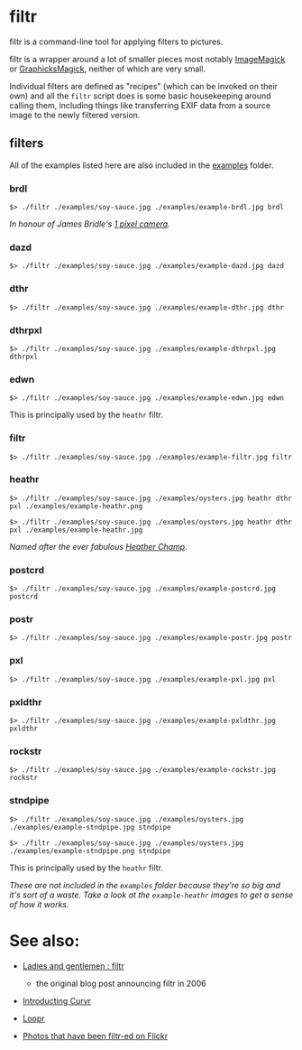 filtr
==

filtr is a command-line tool for applying filters to pictures.

filtr is a wrapper around a lot of smaller pieces most notably [ImageMagick](http://www.imagemagick.org/)
or [GraphicksMagick](http://www.graphicsmagick.org/), neither of which are very small.

Individual filters are defined as "recipes" (which can be invoked on their own)
and all the `filtr` script does is some basic housekeeping around calling them,
including things like transferring EXIF data from a source image to the newly
filtered version.

filters
--

All of the examples listed here are also included in the [examples]() folder.

### brdl

	$> ./filtr ./examples/soy-sauce.jpg ./examples/example-brdl.jpg brdl

_In honour of James Bridle's [1 pixel camera](http://shorttermmemoryloss.com/portfolio/project/1-pixel-camera/)._

### dazd

	$> ./filtr ./examples/soy-sauce.jpg ./examples/example-dazd.jpg dazd

### dthr

	$> ./filtr ./examples/soy-sauce.jpg ./examples/example-dthr.jpg dthr

### dthrpxl

	$> ./filtr ./examples/soy-sauce.jpg ./examples/example-dthrpxl.jpg dthrpxl

### edwn

	$> ./filtr ./examples/soy-sauce.jpg ./examples/example-edwn.jpg edwn

This is principally used by the `heathr` filtr.

### filtr

	$> ./filtr ./examples/soy-sauce.jpg ./examples/example-filtr.jpg filtr

### heathr

	$> ./filtr ./examples/soy-sauce.jpg ./examples/oysters.jpg heathr dthr pxl ./examples/example-heathr.png

	$> ./filtr ./examples/soy-sauce.jpg ./examples/oysters.jpg heathr dthr pxl ./examples/example-heathr.jpg

_Named after the ever fabulous [Heather Champ](http://www.hchamp.com/)._

### postcrd

	$> ./filtr ./examples/soy-sauce.jpg ./examples/example-postcrd.jpg postcrd

### postr

	$> ./filtr ./examples/soy-sauce.jpg ./examples/example-postr.jpg postr

### pxl

	$> ./filtr ./examples/soy-sauce.jpg ./examples/example-pxl.jpg pxl

### pxldthr

	$> ./filtr ./examples/soy-sauce.jpg ./examples/example-pxldthr.jpg pxldthr

### rockstr

	$> ./filtr ./examples/soy-sauce.jpg ./examples/example-rockstr.jpg rockstr

### stndpipe

	$> ./filtr ./examples/soy-sauce.jpg ./examples/oysters.jpg ./examples/example-stndpipe.jpg stndpipe

	$> ./filtr ./examples/soy-sauce.jpg ./examples/oysters.jpg ./examples/example-stndpipe.png stndpipe

This is principally used by the `heathr` filtr.

_These are not included in the `examples` folder because they're so big and it's
sort of a waste. Take a look at the `example-heathr` images to get a sense of
how it works._

See also:
==

* [Ladies and gentlemen : filtr](http://www.aaronland.info/weblog/2006/07/31/baconmelon/#filtr)
  - the original blog post announcing filtr in 2006

* [Introducting Curvr](http://rcrowley.org/2007/11/08/introducing-curvr/)

* [Loopr](https://github.com/straup/loopr)

* [Photos that have been filtr-ed on Flickr](http://www.flickr.com/photos/tags/filtr:process=)
